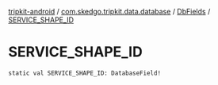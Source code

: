 [tripkit-android](../../index.md) / [com.skedgo.tripkit.data.database](../index.md) / [DbFields](index.md) / [SERVICE_SHAPE_ID](./-s-e-r-v-i-c-e_-s-h-a-p-e_-i-d.md)

# SERVICE_SHAPE_ID

`static val SERVICE_SHAPE_ID: DatabaseField!`